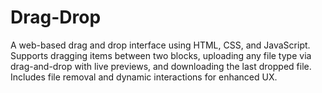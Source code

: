 # Drag-Drop
A web-based drag and drop interface using HTML, CSS, and JavaScript. Supports dragging items between two blocks, uploading any file type via drag-and-drop with live previews, and downloading the last dropped file. Includes file removal and dynamic interactions for enhanced UX.
